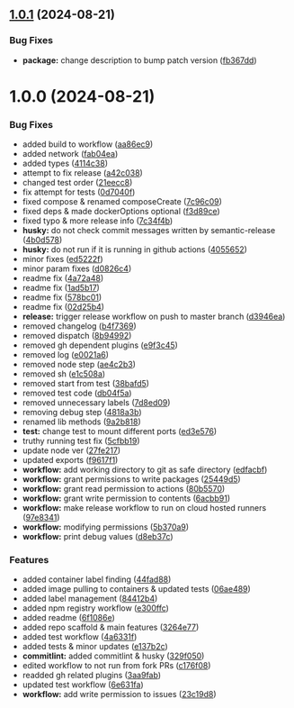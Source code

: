 ## [1.0.1](https://github.com/TechTeamer/docker-manager-library/compare/release-v1.0.0...release-v1.0.1) (2024-08-21)


### Bug Fixes

* **package:** change description to bump patch version ([fb367dd](https://github.com/TechTeamer/docker-manager-library/commit/fb367dd8f55d324b37ca0da8a583077a2ca66b50))

# 1.0.0 (2024-08-21)


### Bug Fixes

* added build to workflow ([aa86ec9](https://github.com/TechTeamer/docker-manager-library/commit/aa86ec9418f07ce4af5315f4e130572e37c775c3))
* added network ([fab04ea](https://github.com/TechTeamer/docker-manager-library/commit/fab04eaa19182652ec4147d10a2c701b1236940d))
* added types ([4114c38](https://github.com/TechTeamer/docker-manager-library/commit/4114c38db5d09deb838cdeab1e7bfa7bcb4351fb))
* attempt to fix release ([a42c038](https://github.com/TechTeamer/docker-manager-library/commit/a42c038d4ec363db4630b4eea312ea5cfd1ac5ab))
* changed test order ([21eecc8](https://github.com/TechTeamer/docker-manager-library/commit/21eecc8f5a50edd770d1fb3a8aae239cb7dfb4bd))
* fix attempt for tests ([0d7040f](https://github.com/TechTeamer/docker-manager-library/commit/0d7040fa8389b931a4f6b04a2d46fd884863247e))
* fixed compose & renamed composeCreate ([7c96c09](https://github.com/TechTeamer/docker-manager-library/commit/7c96c0936ee637819fe9dd4d20250b45aa60f3f3))
* fixed deps & made dockerOptions optional ([f3d89ce](https://github.com/TechTeamer/docker-manager-library/commit/f3d89ce83d39d7739961b047d3a85741d58db4ca))
* fixed typo & more release info ([7c34f4b](https://github.com/TechTeamer/docker-manager-library/commit/7c34f4b639ae7f9e89f97632731d2a6d16642ce8))
* **husky:** do not check commit messages written by semantic-release ([4b0d578](https://github.com/TechTeamer/docker-manager-library/commit/4b0d57812b9c75cd8d4971edd2323ff5a55c2b4f))
* **husky:** do not run if it is running in github actions ([4055652](https://github.com/TechTeamer/docker-manager-library/commit/40556524618a60b99c363e872e51fab5caa0c90b))
* minor fixes ([ed5222f](https://github.com/TechTeamer/docker-manager-library/commit/ed5222f3099a85852ab859c0de6cb6b03ba6b576))
* minor param fixes ([d0826c4](https://github.com/TechTeamer/docker-manager-library/commit/d0826c44c40f41205cc488b3b5186012448c3e0a))
* readme fix ([4a72a48](https://github.com/TechTeamer/docker-manager-library/commit/4a72a48ccc235bd554ebdd050c0adee3095e4c28))
* readme fix ([1ad5b17](https://github.com/TechTeamer/docker-manager-library/commit/1ad5b1707cc231f793a2202df1ed40bab6caed3c))
* readme fix ([578bc01](https://github.com/TechTeamer/docker-manager-library/commit/578bc01f6a7fae20744d19d033323277ed828a2c))
* readme fix ([02d25b4](https://github.com/TechTeamer/docker-manager-library/commit/02d25b4158c117a125f800186877a1bd02375464))
* **release:** trigger release workflow on push to master branch ([d3946ea](https://github.com/TechTeamer/docker-manager-library/commit/d3946ea31f5676fe74bd1711aa7ca9f772b4df15))
* removed changelog ([b4f7369](https://github.com/TechTeamer/docker-manager-library/commit/b4f736992bff6b946f9852393c1d4252cf6dc6a4))
* removed dispatch ([8b94992](https://github.com/TechTeamer/docker-manager-library/commit/8b94992be22354705b91aec041eb8015d2621af0))
* removed gh dependent plugins ([e9f3c45](https://github.com/TechTeamer/docker-manager-library/commit/e9f3c455e95f5941639098a5ff1657dc541c138d))
* removed log ([e0021a6](https://github.com/TechTeamer/docker-manager-library/commit/e0021a6eab2ddfe8f71288ab3a34e6eb109d740c))
* removed node step ([ae4c2b3](https://github.com/TechTeamer/docker-manager-library/commit/ae4c2b3ce49c6b727a25578a847cffdc83c08634))
* removed sh ([e1c508a](https://github.com/TechTeamer/docker-manager-library/commit/e1c508aa75534f7c25c81780dc8648d4f7709a8c))
* removed start from test ([38bafd5](https://github.com/TechTeamer/docker-manager-library/commit/38bafd5a35986178211aa136e9efcba0b63af3c9))
* removed test code ([db04f5a](https://github.com/TechTeamer/docker-manager-library/commit/db04f5a9f2fc2d534e0dff9f9fdc82e39d2d6faa))
* removed unnecessary labels ([7d8ed09](https://github.com/TechTeamer/docker-manager-library/commit/7d8ed09c8b75ad9dee9f86923b5f4e24096b83d5))
* removing debug step ([4818a3b](https://github.com/TechTeamer/docker-manager-library/commit/4818a3b24e3a4a91dbe135a992aaae9fadcc51ca))
* renamed lib methods ([9a2b818](https://github.com/TechTeamer/docker-manager-library/commit/9a2b8182edb8357ddf7ace31e46124ae5b3e9288))
* **test:** change test to mount different ports ([ed3e576](https://github.com/TechTeamer/docker-manager-library/commit/ed3e576ebf60d836471ee60854e046bf0627cae1))
* truthy running test fix ([5cfbb19](https://github.com/TechTeamer/docker-manager-library/commit/5cfbb195805e48489008144e6b243de79ccff9fa))
* update node ver ([27fe217](https://github.com/TechTeamer/docker-manager-library/commit/27fe21793a0af45214604ca1fddcedd83d8a5ced))
* updated exports ([f9617f1](https://github.com/TechTeamer/docker-manager-library/commit/f9617f1758c9331a88ba71e3c3c2d1e8c7702487))
* **workflow:** add working directory to git as safe directory ([edfacbf](https://github.com/TechTeamer/docker-manager-library/commit/edfacbffc8f3ec7200f41cc9a952bc6fb9b76bec))
* **workflow:** grant permissions to write packages ([25449d5](https://github.com/TechTeamer/docker-manager-library/commit/25449d5aee419590c049302d88272c2d39e62bee))
* **workflow:** grant read permission to actions ([80b5570](https://github.com/TechTeamer/docker-manager-library/commit/80b5570d092cc953103a36b9149ac8683c341677))
* **workflow:** grant write permission to contents ([6acbb91](https://github.com/TechTeamer/docker-manager-library/commit/6acbb9106df5db59ac3ad94bf71fda45906af4c8))
* **workflow:** make release workflow to run on cloud hosted runners ([97e8341](https://github.com/TechTeamer/docker-manager-library/commit/97e834169ef5b5ac7b5dfe4e7dcf9b1bdc3e9e17))
* **workflow:** modifying permissions ([5b370a9](https://github.com/TechTeamer/docker-manager-library/commit/5b370a90bb2eccbe919695692b1dc0b70b105f67))
* **workflow:** print debug values ([d8eb37c](https://github.com/TechTeamer/docker-manager-library/commit/d8eb37ca1ae618bb75618ae3f69177a2d51a694e))


### Features

* added container label finding ([44fad88](https://github.com/TechTeamer/docker-manager-library/commit/44fad88c9eee261a5559adb16652a2cc145871bf))
* added image pulling to containers & updated tests ([06ae489](https://github.com/TechTeamer/docker-manager-library/commit/06ae489aadecc9eb128a7aea71fc62b2f69aa8ab))
* added label management ([84412b4](https://github.com/TechTeamer/docker-manager-library/commit/84412b4f21b78f9cc7e67dc04b9e43315627e179))
* added npm registry workflow ([e300ffc](https://github.com/TechTeamer/docker-manager-library/commit/e300ffc71d1cbc3b256a3f84666feb7e598606f0))
* added readme ([6f1086e](https://github.com/TechTeamer/docker-manager-library/commit/6f1086e1d29ddf6be3c29355c51db78d47afc48e))
* added repo scaffold & main features ([3264e77](https://github.com/TechTeamer/docker-manager-library/commit/3264e77356d5d0198085c0946672280a1ace1f51))
* added test workflow ([4a6331f](https://github.com/TechTeamer/docker-manager-library/commit/4a6331fcf135adc86d22d972535505ec9ff06ab7))
* added tests & minor updates ([e137b2c](https://github.com/TechTeamer/docker-manager-library/commit/e137b2cc77f512b194d6bf29abc50401d2c68593))
* **commitlint:** added commitlint & husky ([329f050](https://github.com/TechTeamer/docker-manager-library/commit/329f050e2a8608d1b65f0aca1735ee15fa7ee493))
* edited workflow to not run from fork PRs ([c176f08](https://github.com/TechTeamer/docker-manager-library/commit/c176f084ffb32326969ecfbc5c12d5b411bbb920))
* readded gh related plugins ([3aa9fab](https://github.com/TechTeamer/docker-manager-library/commit/3aa9fab1e0578315b2c6d031706e832bcb576299))
* updated test workflow ([6e631fa](https://github.com/TechTeamer/docker-manager-library/commit/6e631fa7a032b706ce8070072a93bee5bf8b51a4))
* **workflow:** add write permission to issues ([23c19d8](https://github.com/TechTeamer/docker-manager-library/commit/23c19d878c42b22c9909b22954e1ec39b7beb1d7))
